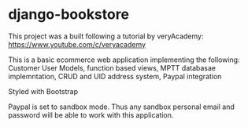 # django-bookstore

This project was a built following a tutorial by veryAcademy: https://www.youtube.com/c/veryacademy

This is a basic ecommerce web application implementing the following:
Customer User Models,
function based views,
MPTT databasae implemntation,
CRUD and UID address system,
Paypal integration

Styled with Bootstrap


Paypal is set to sandbox mode. Thus any sandbox personal email and password will be able to work with this application.


